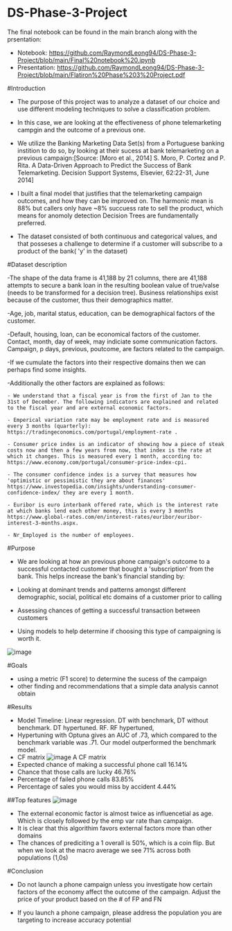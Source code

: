 # DS-Phase-3-Project
The final notebook can be found in the main branch along with the prsentation: 
- Notebook: https://github.com/RaymondLeong94/DS-Phase-3-Project/blob/main/Final%20notebook%20.ipynb 
- Presentation: https://github.com/RaymondLeong94/DS-Phase-3-Project/blob/main/Flatiron%20Phase%203%20Project.pdf

#Introduction
- The purpose of this project was to analyze a dataset of our choice and use different modeling techniques to solve a classification problem. 

- In this case, we are looking at the effectiveness of phone telemarketing campgin and the outcome of a previous one.

- We utilize the Banking Marketing Data Set(s) from a Portuguese banking instition to do so, by looking at their sucess at bank telemarketing on a previous campaign:[Source: [Moro et al., 2014] S. Moro, P. Cortez and P. Rita. A Data-Driven Approach to Predict the Success of Bank Telemarketing. Decision Support Systems, Elsevier, 62:22-31, June 2014]

- I built a final model that justifies that the telemarketing campaign outcomes, and how they can  be improved on. The harmonic mean is 88% but callers only have ~8% succuess rate to sell the product, which means for anomoly detection Decision Trees are fundamentally preferred.

- The dataset consisted of both continuous and categorical values, and that posseses a challenge to determine if a customer will subscribe to a product of the bank( 'y' in the dataset) 


#Dataset description

-The shape of the data frame is 41,188 by 21 columns, there are 41,188 attempts to secure a bank loan in the resulting boolean value of true/valse (needs to be transformed for a decision tree). Business relationships exist because of the customer, thus their demographics matter. 
    
  -Age, job, marital status, education, can be demographical factors of the customer. 
    
  -Default, housing, loan, can be economical factors of the customer. Contact, month, day of week, may indiciate some communication factors. Campaign, p days, previous, poutcome, are factors related to the campaign. 

  -If we cumulate the factors into their respective domains then we can perhaps find some insights.
  
  
  -Additionally the other factors are explained as follows:

    - We understand that a fiscal year is from the first of Jan to the 31st of December. The following indicators are explained and related to the fiscal year and are external economic factors.

    - Emperical variation rate may be employment rate and is measured every 3 months (quarterly): https://tradingeconomics.com/portugal/employment-rate . 
    
    - Consumer price index is an indicator of showing how a piece of steak costs now and then a few years from now, that index is the rate at which it changes. This is measured every 1 month, according to: https://www.economy.com/portugal/consumer-price-index-cpi. 

    - The consumer confidence index is a survey that measures how 'optimistic or pessimistic they are about finances' https://www.investopedia.com/insights/understanding-consumer-confidence-index/ they are every 1 month. 

    - Euribor is euro interbank offered rate, which is the interest rate at which banks lend each other money, this is every 3 months https://www.global-rates.com/en/interest-rates/euribor/euribor-interest-3-months.aspx.

    - Nr_Employed is the number of employees.

#Purpose
- We are looking at how an previous phone campaign's outcome to a successful contacted customer that bought a 'subscription' from the bank. This helps increase the bank's financial standing by:

- Looking at dominant trends and patterns amongst different demographic, social, political etc domains of a customer prior to calling

- Assessing chances of getting a successful transaction between customers
   
- Using models to help determine if choosing this type of campaigning is worth it. 

![image](https://user-images.githubusercontent.com/98904682/193468522-759633fa-5a19-489a-a790-7aee72dc4fd4.png)


#Goals
 - using a metric (F1 score) to determine the sucess of the campaign  
- other finding and recommendations that a simple data analysis cannot obtain



#Results
  - Model Timeline: Linear regression. DT with benchmark, DT without benchmark. DT hypertuned. RF. RF hypertuned,
  - Hypertuning with Optuna gives an AUC of .73, which compared to the benchmark variable was .71. Our model outperformed the benchmark model.
  - CF matrix 
 ![image](https://user-images.githubusercontent.com/98904682/193468636-f0384805-8e71-4438-a697-a85e44a33943.png)
A CF matrix 
- Expected chance of making a successful phone call 16.14%
- Chance that those calls are lucky 46.76%
- Percentage of failed phone calls 83.85%
- Percentage of sales you would miss by accident 4.44%



##Top features
![image](https://user-images.githubusercontent.com/98904682/193468666-4b6b9c20-3f0e-4a08-ad3f-64ace34bacd8.png)
- The external economic factor is almost twice as influencetial as age. Which is closely followed by the emp var rate than campaign.
- It is clear that this algorithim favors external factors more than other domains 
- The chances of prediciting a 1 overall is 50%, which is a coin flip. But when we look at the macro average we see 71% across both populations (1,0s)

#Conclusion
- Do not launch a phone campaign unless you investigate how certain factors of the economy affect the outcome of the campaign. Adjust the price of your product based on the # of FP and FN 

- If you launch a phone campaign, please address the population you are targeting to increase accuracy potential







